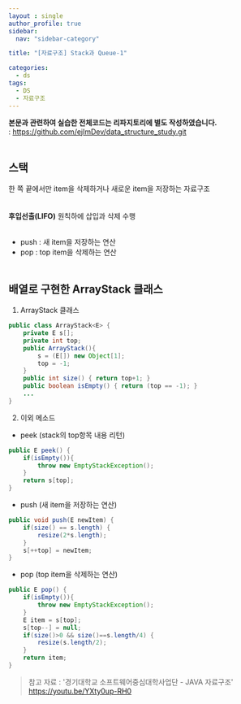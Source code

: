 ```yaml
---
layout : single
author_profile: true
sidebar: 
  nav: "sidebar-category"

title: "[자료구조] Stack과 Queue-1"

categories:
  - ds
tags:
  - DS
  - 자료구조
---
```



**본문과 관련하여 실습한 전체코드는 리파지토리에 별도 작성하였습니다.**<br>
: https://github.com/ejImDev/data_structure_study.git <br><br>


## 스택
한 쪽 끝에서만 item을 삭제하거나 새로운 item을 저장하는 자료구조<br><br><br>
**후입선출(LIFO)** 원칙하에 삽입과 삭제 수행<br><br>

- push : 새 item을 저장하는 연산<br>
- pop : top item을 삭제하는 연산<br><br>

## 배열로 구현한 ArrayStack 클래스
1. ArrayStack 클래스
``` java
public class ArrayStack<E> {
	private E s[];
	private int top;
	public ArrayStack(){
		s = (E[]) new Object[1];
		top = -1;
	}
	public int size() { return top+1; }
	public boolean isEmpty() { return (top == -1); }
	...
}
```

2. 이외 메소드
- peek (stack의 top항목 내용 리턴)
``` java
public E peek() {
	if(isEmpty()){
		throw new EmptyStackException();
	}
	return s[top];
}
```

- push (새 item을 저장하는 연산)
``` java 
public void push(E newItem) {
	if(size() == s.length) {
		resize(2*s.length);
	}
	s[++top] = newItem;
}
``` 

- pop (top item을 삭제하는 연산)
``` java 
public E pop() {
	if(isEmpty()){
		throw new EmptyStackException();
	}
	E item = s[top];
	s[top--] = null;
	if(size()>0 && size()==s.length/4) {
		resize(s.length/2);
	}
	return item;
}
``` 

> 참고 자료 : '경기대학교 소프트웨어중심대학사업단 - JAVA 자료구조' https://youtu.be/YXty0up-RH0
